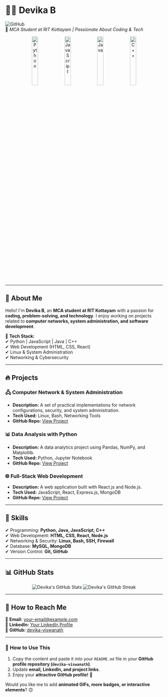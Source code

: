 # 👩‍💻 **Devika B**  

![GitHub](https://img.shields.io/badge/GitHub-Profile-blue?style=flat-square)  
📌 *MCA Student at RIT Kottayam | Passionate About Coding & Tech*  

<p align="center">
  <img src="https://upload.wikimedia.org/wikipedia/commons/c/c3/Python-logo-notext.svg" width="20%" alt="Python">
  <img src="https://upload.wikimedia.org/wikipedia/commons/6/6a/JavaScript-logo.png" width="20%" alt="JavaScript">
  <img src="https://upload.wikimedia.org/wikipedia/en/3/30/Java_programming_language_logo.svg" width="20%" alt="Java">
  <img src="https://upload.wikimedia.org/wikipedia/commons/1/18/ISO_C%2B%2B_Logo.svg" width="20%" alt="C++">
</p>

---

## 🌟 **About Me**  
Hello! I'm **Devika B**, an **MCA student at RIT Kottayam** with a passion for **coding, problem-solving, and technology**. I enjoy working on projects related to **computer networks, system administration, and software development**.  

🚀 **Tech Stack:**  
✔ Python | JavaScript | Java | C++  
✔ Web Development (HTML, CSS, React)  
✔ Linux & System Administration  
✔ Networking & Cybersecurity  

---

## 🔥 **Projects**
### 🖧 **Computer Network & System Administration**
- **Description:** A set of practical implementations for network configurations, security, and system administration.  
- **Tech Used:** Linux, Bash, Networking Tools  
- **GitHub Repo:** [View Project](https://github.com/devika-viswanath/network-admin-lab)  

### 📊 **Data Analysis with Python**
- **Description:** A data analytics project using Pandas, NumPy, and Matplotlib.  
- **Tech Used:** Python, Jupyter Notebook  
- **GitHub Repo:** [View Project](https://github.com/devika-viswanath/data-analysis-python)  

### 🌐 **Full-Stack Web Development**
- **Description:** A web application built with React.js and Node.js.  
- **Tech Used:** JavaScript, React, Express.js, MongoDB  
- **GitHub Repo:** [View Project](https://github.com/devika-viswanath/fullstack-webapp)  

---

## 🎯 **Skills**
✔ Programming: **Python, Java, JavaScript, C++**  
✔ Web Development: **HTML, CSS, React, Node.js**  
✔ Networking & Security: **Linux, Bash, SSH, Firewall**  
✔ Database: **MySQL, MongoDB**  
✔ Version Control: **Git, GitHub**  

---

## 📊 **GitHub Stats**
<p align="center">
  <img src="https://github-readme-stats.vercel.app/api?username=devika-viswanath&show_icons=true&theme=radical" alt="Devika's GitHub Stats">
  <img src="https://github-readme-streak-stats.herokuapp.com/?user=devika-viswanath&theme=radical" alt="Devika's GitHub Streak">
</p>

---

## 🚀 **How to Reach Me**
📧 **Email:** your-email@example.com  
💼 **LinkedIn:** [Your LinkedIn Profile](https://linkedin.com/in/yourname)  
🐙 **GitHub:** [devika-viswanath](https://github.com/devika-viswanath)  

---

### 🎨 **How to Use This**
1. Copy the content and paste it into your `README.md` file in your **GitHub profile repository (`devika-viswanath`)**.  
2. Update **email, LinkedIn, and project links**.  
3. Enjoy your **attractive GitHub profile!** 🚀  

Would you like me to add **animated GIFs, more badges, or interactive elements**? 😊

